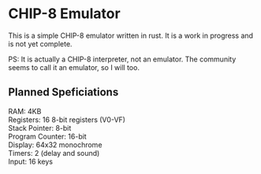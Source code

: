 # CHIP-8 Emulator

This is a simple CHIP-8 emulator written in rust. It is a work in progress and is not yet complete.

PS: It is actually a CHIP-8 interpreter, not an emulator. The community seems to call it an emulator, so I will too.

## Planned Speficiations

RAM: 4KB<br>
Registers: 16 8-bit registers (V0-VF)<br>
Stack Pointer: 8-bit<br>
Program Counter: 16-bit<br>
Display: 64x32 monochrome<br>
Timers: 2 (delay and sound)<br>
Input: 16 keys<br>
